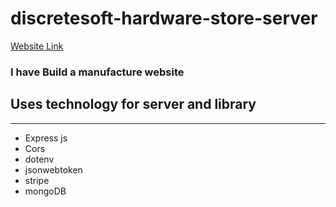 # discretesoft-hardware-store-server
[Website Link](https://discretesoft-hardware-store.web.app/)

### I have  Build a manufacture website
## Uses technology for server and library

---

- Express js 
- Cors
- dotenv
- jsonwebtoken
- stripe
- mongoDB 